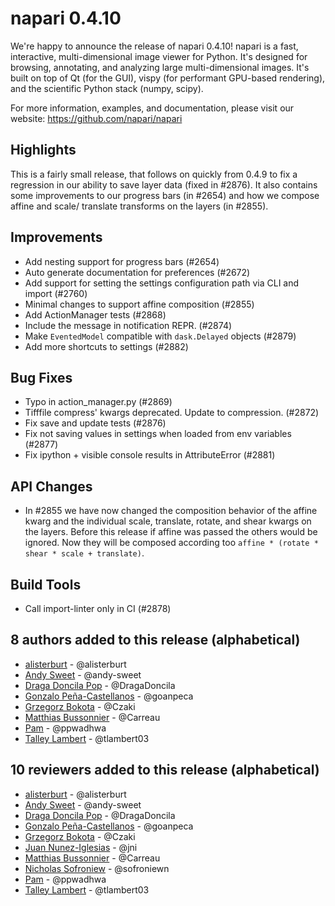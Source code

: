 # napari 0.4.10

We're happy to announce the release of napari 0.4.10!
napari is a fast, interactive, multi-dimensional image viewer for Python.
It's designed for browsing, annotating, and analyzing large multi-dimensional
images. It's built on top of Qt (for the GUI), vispy (for performant GPU-based
rendering), and the scientific Python stack (numpy, scipy).


For more information, examples, and documentation, please visit our website:
https://github.com/napari/napari

## Highlights
This is a fairly small release, that follows on quickly from 0.4.9 to fix a regression in
our ability to save layer data (fixed in #2876). It also contains some improvements to our
progress bars (in #2654) and how we compose affine and scale/ translate transforms on the
layers (in #2855).


## Improvements
- Add nesting support for progress bars (#2654)
- Auto generate documentation for preferences (#2672)
- Add support for setting the settings configuration path via CLI and import (#2760)
- Minimal changes to support affine composition (#2855)
- Add ActionManager tests (#2868)
- Include the message in notification REPR. (#2874)
- Make `EventedModel` compatible with `dask.Delayed` objects (#2879)
- Add more shortcuts to settings (#2882)


## Bug Fixes
- Typo in action_manager.py (#2869)
- Tifffile compress' kwargs deprecated. Update to compression. (#2872)
- Fix save and update tests (#2876)
- Fix not saving values in settings when loaded from env variables (#2877)
- Fix ipython + visible console results in AttributeError (#2881)


## API Changes
- In #2855 we have now changed the composition behavior of the affine kwarg and the individual
scale, translate, rotate, and shear kwargs on the layers. Before this release if affine was passed
the others would be ignored. Now they will be composed according too `affine * (rotate * shear * scale + translate)`.


## Build Tools
- Call import-linter only in CI (#2878)


## 8 authors added to this release (alphabetical)

- [alisterburt](https://github.com/napari/napari/commits?author=alisterburt) - @alisterburt
- [Andy Sweet](https://github.com/napari/napari/commits?author=andy-sweet) - @andy-sweet
- [Draga Doncila Pop](https://github.com/napari/napari/commits?author=DragaDoncila) - @DragaDoncila
- [Gonzalo Peña-Castellanos](https://github.com/napari/napari/commits?author=goanpeca) - @goanpeca
- [Grzegorz Bokota](https://github.com/napari/napari/commits?author=Czaki) - @Czaki
- [Matthias Bussonnier](https://github.com/napari/napari/commits?author=Carreau) - @Carreau
- [Pam](https://github.com/napari/napari/commits?author=ppwadhwa) - @ppwadhwa
- [Talley Lambert](https://github.com/napari/napari/commits?author=tlambert03) - @tlambert03


## 10 reviewers added to this release (alphabetical)

- [alisterburt](https://github.com/napari/napari/commits?author=alisterburt) - @alisterburt
- [Andy Sweet](https://github.com/napari/napari/commits?author=andy-sweet) - @andy-sweet
- [Draga Doncila Pop](https://github.com/napari/napari/commits?author=DragaDoncila) - @DragaDoncila
- [Gonzalo Peña-Castellanos](https://github.com/napari/napari/commits?author=goanpeca) - @goanpeca
- [Grzegorz Bokota](https://github.com/napari/napari/commits?author=Czaki) - @Czaki
- [Juan Nunez-Iglesias](https://github.com/napari/napari/commits?author=jni) - @jni
- [Matthias Bussonnier](https://github.com/napari/napari/commits?author=Carreau) - @Carreau
- [Nicholas Sofroniew](https://github.com/napari/napari/commits?author=sofroniewn) - @sofroniewn
- [Pam](https://github.com/napari/napari/commits?author=ppwadhwa) - @ppwadhwa
- [Talley Lambert](https://github.com/napari/napari/commits?author=tlambert03) - @tlambert03

